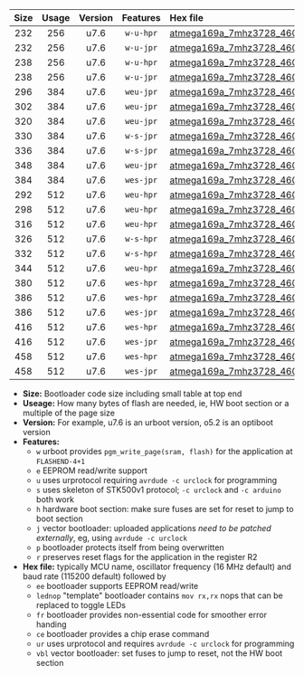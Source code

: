 |Size|Usage|Version|Features|Hex file|
|:-:|:-:|:-:|:-:|:--|
|232|256|u7.6|`w-u-hpr`|[atmega169a_7mhz3728_460800bps_ur.hex](https://raw.githubusercontent.com/stefanrueger/urboot/main/atmega169a_7mhz3728_460800bps_ur.hex)|
|232|256|u7.6|`w-u-jpr`|[atmega169a_7mhz3728_460800bps_ur_vbl.hex](https://raw.githubusercontent.com/stefanrueger/urboot/main/atmega169a_7mhz3728_460800bps_ur_vbl.hex)|
|238|256|u7.6|`w-u-hpr`|[atmega169a_7mhz3728_460800bps_lednop_ur.hex](https://raw.githubusercontent.com/stefanrueger/urboot/main/atmega169a_7mhz3728_460800bps_lednop_ur.hex)|
|238|256|u7.6|`w-u-jpr`|[atmega169a_7mhz3728_460800bps_lednop_ur_vbl.hex](https://raw.githubusercontent.com/stefanrueger/urboot/main/atmega169a_7mhz3728_460800bps_lednop_ur_vbl.hex)|
|296|384|u7.6|`weu-jpr`|[atmega169a_7mhz3728_460800bps_ee_ur_vbl.hex](https://raw.githubusercontent.com/stefanrueger/urboot/main/atmega169a_7mhz3728_460800bps_ee_ur_vbl.hex)|
|302|384|u7.6|`weu-jpr`|[atmega169a_7mhz3728_460800bps_ee_lednop_ur_vbl.hex](https://raw.githubusercontent.com/stefanrueger/urboot/main/atmega169a_7mhz3728_460800bps_ee_lednop_ur_vbl.hex)|
|320|384|u7.6|`weu-jpr`|[atmega169a_7mhz3728_460800bps_ee_lednop_fr_ur_vbl.hex](https://raw.githubusercontent.com/stefanrueger/urboot/main/atmega169a_7mhz3728_460800bps_ee_lednop_fr_ur_vbl.hex)|
|330|384|u7.6|`w-s-jpr`|[atmega169a_7mhz3728_460800bps_vbl.hex](https://raw.githubusercontent.com/stefanrueger/urboot/main/atmega169a_7mhz3728_460800bps_vbl.hex)|
|336|384|u7.6|`w-s-jpr`|[atmega169a_7mhz3728_460800bps_lednop_vbl.hex](https://raw.githubusercontent.com/stefanrueger/urboot/main/atmega169a_7mhz3728_460800bps_lednop_vbl.hex)|
|348|384|u7.6|`weu-jpr`|[atmega169a_7mhz3728_460800bps_ee_lednop_fr_ce_ur_vbl.hex](https://raw.githubusercontent.com/stefanrueger/urboot/main/atmega169a_7mhz3728_460800bps_ee_lednop_fr_ce_ur_vbl.hex)|
|384|384|u7.6|`wes-jpr`|[atmega169a_7mhz3728_460800bps_ee_vbl.hex](https://raw.githubusercontent.com/stefanrueger/urboot/main/atmega169a_7mhz3728_460800bps_ee_vbl.hex)|
|292|512|u7.6|`weu-hpr`|[atmega169a_7mhz3728_460800bps_ee_ur.hex](https://raw.githubusercontent.com/stefanrueger/urboot/main/atmega169a_7mhz3728_460800bps_ee_ur.hex)|
|298|512|u7.6|`weu-hpr`|[atmega169a_7mhz3728_460800bps_ee_lednop_ur.hex](https://raw.githubusercontent.com/stefanrueger/urboot/main/atmega169a_7mhz3728_460800bps_ee_lednop_ur.hex)|
|316|512|u7.6|`weu-hpr`|[atmega169a_7mhz3728_460800bps_ee_lednop_fr_ur.hex](https://raw.githubusercontent.com/stefanrueger/urboot/main/atmega169a_7mhz3728_460800bps_ee_lednop_fr_ur.hex)|
|326|512|u7.6|`w-s-hpr`|[atmega169a_7mhz3728_460800bps.hex](https://raw.githubusercontent.com/stefanrueger/urboot/main/atmega169a_7mhz3728_460800bps.hex)|
|332|512|u7.6|`w-s-hpr`|[atmega169a_7mhz3728_460800bps_lednop.hex](https://raw.githubusercontent.com/stefanrueger/urboot/main/atmega169a_7mhz3728_460800bps_lednop.hex)|
|344|512|u7.6|`weu-hpr`|[atmega169a_7mhz3728_460800bps_ee_lednop_fr_ce_ur.hex](https://raw.githubusercontent.com/stefanrueger/urboot/main/atmega169a_7mhz3728_460800bps_ee_lednop_fr_ce_ur.hex)|
|380|512|u7.6|`wes-hpr`|[atmega169a_7mhz3728_460800bps_ee.hex](https://raw.githubusercontent.com/stefanrueger/urboot/main/atmega169a_7mhz3728_460800bps_ee.hex)|
|386|512|u7.6|`wes-hpr`|[atmega169a_7mhz3728_460800bps_ee_lednop.hex](https://raw.githubusercontent.com/stefanrueger/urboot/main/atmega169a_7mhz3728_460800bps_ee_lednop.hex)|
|386|512|u7.6|`wes-jpr`|[atmega169a_7mhz3728_460800bps_ee_lednop_vbl.hex](https://raw.githubusercontent.com/stefanrueger/urboot/main/atmega169a_7mhz3728_460800bps_ee_lednop_vbl.hex)|
|416|512|u7.6|`wes-hpr`|[atmega169a_7mhz3728_460800bps_ee_lednop_fr.hex](https://raw.githubusercontent.com/stefanrueger/urboot/main/atmega169a_7mhz3728_460800bps_ee_lednop_fr.hex)|
|416|512|u7.6|`wes-jpr`|[atmega169a_7mhz3728_460800bps_ee_lednop_fr_vbl.hex](https://raw.githubusercontent.com/stefanrueger/urboot/main/atmega169a_7mhz3728_460800bps_ee_lednop_fr_vbl.hex)|
|458|512|u7.6|`wes-hpr`|[atmega169a_7mhz3728_460800bps_ee_lednop_fr_ce.hex](https://raw.githubusercontent.com/stefanrueger/urboot/main/atmega169a_7mhz3728_460800bps_ee_lednop_fr_ce.hex)|
|458|512|u7.6|`wes-jpr`|[atmega169a_7mhz3728_460800bps_ee_lednop_fr_ce_vbl.hex](https://raw.githubusercontent.com/stefanrueger/urboot/main/atmega169a_7mhz3728_460800bps_ee_lednop_fr_ce_vbl.hex)|

- **Size:** Bootloader code size including small table at top end
- **Useage:** How many bytes of flash are needed, ie, HW boot section or a multiple of the page size
- **Version:** For example, u7.6 is an urboot version, o5.2 is an optiboot version
- **Features:**
  + `w` urboot provides `pgm_write_page(sram, flash)` for the application at `FLASHEND-4+1`
  + `e` EEPROM read/write support
  + `u` uses urprotocol requiring `avrdude -c urclock` for programming
  + `s` uses skeleton of STK500v1 protocol; `-c urclock` and `-c arduino` both work
  + `h` hardware boot section: make sure fuses are set for reset to jump to boot section
  + `j` vector bootloader: uploaded applications *need to be patched externally*, eg, using `avrdude -c urclock`
  + `p` bootloader protects itself from being overwritten
  + `r` preserves reset flags for the application in the register R2
- **Hex file:** typically MCU name, oscillator frequency (16 MHz default) and baud rate (115200 default) followed by
  + `ee` bootloader supports EEPROM read/write
  + `lednop` "template" bootloader contains `mov rx,rx` nops that can be replaced to toggle LEDs
  + `fr` bootloader provides non-essential code for smoother error handing
  + `ce` bootloader provides a chip erase command
  + `ur` uses urprotocol and requires `avrdude -c urclock` for programming
  + `vbl` vector bootloader: set fuses to jump to reset, not the HW boot section
